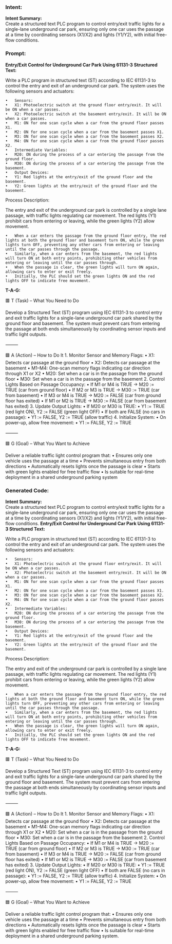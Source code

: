 ### Intent:
**Intent Summary:**  
Create a structured text PLC program to control entry/exit traffic lights for a single-lane underground car park, ensuring only one car uses the passage at a time by coordinating sensors (X1/X2) and lights (Y1/Y2), with initial free-flow conditions.

### Prompt:
**Entry/Exit Control for Underground Car Park Using 61131-3 Structured Text:**

Write a PLC program in structured text (ST) according to IEC 61131-3 to control the entry and exit of an underground car park. The system uses the following sensors and actuators:

	•	Sensors:
	•	X1: Photoelectric switch at the ground floor entry/exit. It will be ON when a car passes.
	•	X2: Photoelectric switch at the basement entry/exit. It will be ON when a car passes.
	•	M1: ON for one scan cycle when a car from the ground floor passes X1.
	•	M2: ON for one scan cycle when a car from the basement passes X1.
	•	M3: ON for one scan cycle when a car from the basement passes X2.
	•	M4: ON for one scan cycle when a car from the ground floor passes X2.
	•	Intermediate Variables:
	•	M20: ON during the process of a car entering the passage from the ground floor.
	•	M30: ON during the process of a car entering the passage from the basement.
	•	Output Devices:
	•	Y1: Red lights at the entry/exit of the ground floor and the basement.
	•	Y2: Green lights at the entry/exit of the ground floor and the basement.

Process Description:

The entry and exit of the underground car park is controlled by a single lane passage, with traffic lights regulating car movement. The red lights (Y1) prohibit cars from entering or leaving, while the green lights (Y2) allow movement.

	•	When a car enters the passage from the ground floor entry, the red lights at both the ground floor and basement turn ON, while the green lights turn OFF, preventing any other cars from entering or leaving until the car passes through the passage.
	•	Similarly, when a car enters from the basement, the red lights will turn ON at both entry points, prohibiting other vehicles from entering or leaving until the car passes through.
	•	When the passage is clear, the green lights will turn ON again, allowing cars to enter or exit freely.
	•	Initially, the PLC should set the green lights ON and the red lights OFF to indicate free movement.

**T-A-G:**

🟥 T (Task) – What You Need to Do

Develop a Structured Text (ST) program using IEC 61131-3 to control entry and exit traffic lights for a single-lane underground car park shared by the ground floor and basement. The system must prevent cars from entering the passage at both ends simultaneously by coordinating sensor inputs and traffic light outputs.

⸻

🟩 A (Action) – How to Do It
	1.	Monitor Sensor and Memory Flags:
	•	X1: Detects car passage at the ground floor
	•	X2: Detects car passage at the basement
	•	M1–M4: One-scan memory flags indicating car direction through X1 or X2
	•	M20: Set when a car is in the passage from the ground floor
	•	M30: Set when a car is in the passage from the basement
	2.	Control Lights Based on Passage Occupancy:
	•	If M1 or M4 is TRUE → M20 := TRUE (car from ground floor)
	•	If M2 or M3 is TRUE → M30 := TRUE (car from basement)
	•	If M3 or M4 is TRUE → M20 := FALSE (car from ground floor has exited)
	•	If M1 or M2 is TRUE → M30 := FALSE (car from basement has exited)
	3.	Update Output Lights:
	•	If M20 or M30 is TRUE:
	•	Y1 := TRUE (red light ON), Y2 := FALSE (green light OFF)
	•	If both are FALSE (no cars in passage):
	•	Y1 := FALSE, Y2 := TRUE (allow traffic)
	4.	Initialize System:
	•	On power-up, allow free movement:
	•	Y1 := FALSE, Y2 := TRUE

⸻

🟦 G (Goal) – What You Want to Achieve

Deliver a reliable traffic light control program that:
	•	Ensures only one vehicle uses the passage at a time
	•	Prevents simultaneous entry from both directions
	•	Automatically resets lights once the passage is clear
	•	Starts with green lights enabled for free traffic flow
	•	Is suitable for real-time deployment in a shared underground parking system

### Generated Code:
**Intent Summary:**  
Create a structured text PLC program to control entry/exit traffic lights for a single-lane underground car park, ensuring only one car uses the passage at a time by coordinating sensors (X1/X2) and lights (Y1/Y2), with initial free-flow conditions.
**Entry/Exit Control for Underground Car Park Using 61131-3 Structured Text:**

Write a PLC program in structured text (ST) according to IEC 61131-3 to control the entry and exit of an underground car park. The system uses the following sensors and actuators:

	•	Sensors:
	•	X1: Photoelectric switch at the ground floor entry/exit. It will be ON when a car passes.
	•	X2: Photoelectric switch at the basement entry/exit. It will be ON when a car passes.
	•	M1: ON for one scan cycle when a car from the ground floor passes X1.
	•	M2: ON for one scan cycle when a car from the basement passes X1.
	•	M3: ON for one scan cycle when a car from the basement passes X2.
	•	M4: ON for one scan cycle when a car from the ground floor passes X2.
	•	Intermediate Variables:
	•	M20: ON during the process of a car entering the passage from the ground floor.
	•	M30: ON during the process of a car entering the passage from the basement.
	•	Output Devices:
	•	Y1: Red lights at the entry/exit of the ground floor and the basement.
	•	Y2: Green lights at the entry/exit of the ground floor and the basement.

Process Description:

The entry and exit of the underground car park is controlled by a single lane passage, with traffic lights regulating car movement. The red lights (Y1) prohibit cars from entering or leaving, while the green lights (Y2) allow movement.

	•	When a car enters the passage from the ground floor entry, the red lights at both the ground floor and basement turn ON, while the green lights turn OFF, preventing any other cars from entering or leaving until the car passes through the passage.
	•	Similarly, when a car enters from the basement, the red lights will turn ON at both entry points, prohibiting other vehicles from entering or leaving until the car passes through.
	•	When the passage is clear, the green lights will turn ON again, allowing cars to enter or exit freely.
	•	Initially, the PLC should set the green lights ON and the red lights OFF to indicate free movement.

**T-A-G:**

🟥 T (Task) – What You Need to Do

Develop a Structured Text (ST) program using IEC 61131-3 to control entry and exit traffic lights for a single-lane underground car park shared by the ground floor and basement. The system must prevent cars from entering the passage at both ends simultaneously by coordinating sensor inputs and traffic light outputs.

⸻

🟩 A (Action) – How to Do It
	1.	Monitor Sensor and Memory Flags:
	•	X1: Detects car passage at the ground floor
	•	X2: Detects car passage at the basement
	•	M1–M4: One-scan memory flags indicating car direction through X1 or X2
	•	M20: Set when a car is in the passage from the ground floor
	•	M30: Set when a car is in the passage from the basement
	2.	Control Lights Based on Passage Occupancy:
	•	If M1 or M4 is TRUE → M20 := TRUE (car from ground floor)
	•	If M2 or M3 is TRUE → M30 := TRUE (car from basement)
	•	If M3 or M4 is TRUE → M20 := FALSE (car from ground floor has exited)
	•	If M1 or M2 is TRUE → M30 := FALSE (car from basement has exited)
	3.	Update Output Lights:
	•	If M20 or M30 is TRUE:
	•	Y1 := TRUE (red light ON), Y2 := FALSE (green light OFF)
	•	If both are FALSE (no cars in passage):
	•	Y1 := FALSE, Y2 := TRUE (allow traffic)
	4.	Initialize System:
	•	On power-up, allow free movement:
	•	Y1 := FALSE, Y2 := TRUE

⸻

🟦 G (Goal) – What You Want to Achieve

Deliver a reliable traffic light control program that:
	•	Ensures only one vehicle uses the passage at a time
	•	Prevents simultaneous entry from both directions
	•	Automatically resets lights once the passage is clear
	•	Starts with green lights enabled for free traffic flow
	•	Is suitable for real-time deployment in a shared underground parking system.
